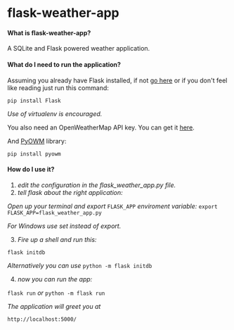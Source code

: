 # flask-weather-app


#### What is flask-weather-app?
A SQLite and Flask powered weather application.

#### What do I need to run the application?
Assuming you already have Flask installed, if not [go here](http://flask.pocoo.org/docs/0.11/installation/) or if you don't feel like reading just run this command:

`pip install Flask`

*Use of virtualenv is encouraged.*

You also need an OpenWeatherMap API key. You can get it [here](http://openweathermap.org/appid#get).

And [PyOWM](https://github.com/csparpa/pyowm) library:

`pip install pyowm`


#### How do I use it?

1. *edit the configuration in the flask_weather_app.py file.*
2. *tell flask about the right application:*

  *Open up your terminal and export* `FLASK_APP` *enviroment variable:* `export FLASK_APP=flask_weather_app.py`
  
  *For Windows use set instead of export.*
  
3. *Fire up a shell and run this:*

  `flask initdb`
  
  *Alternatively you can use* `python -m flask initdb`
  
4. *now you can run the app:*

  `flask run` *or* `python -m flask run`
  
  *The application will greet you at*
  
  `http://localhost:5000/`
 
